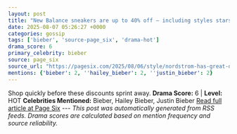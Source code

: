 ```yaml
---
layout: post
title: "New Balance sneakers are up to 40% off — including styles stars like Hailey Bieber wear"
date: 2025-08-07 05:26:27 +0000
categories: gossip
tags: ['bieber', 'source-page_six', 'drama-hot']
drama_score: 6
primary_celebrity: bieber
source: page_six
source_url: "https://pagesix.com/2025/08/06/style/nordstrom-has-great-deals-on-new-balance-sneakers-right-now/"
mentions: {'bieber': 2, ''hailey_bieber': 2, ''justin_bieber': 2}
---
```


Shop quickly before these discounts sprint away. **Drama Score:** 6 | **Level:** HOT **Celebrities Mentioned:** Bieber, Hailey Bieber, Justin Bieber [Read full article at Page Six](https://pagesix.com/2025/08/06/style/nordstrom-has-great-deals-on-new-balance-sneakers-right-now/) --- *This post was automatically generated from RSS feeds. Drama scores are calculated based on mention frequency and source reliability.*